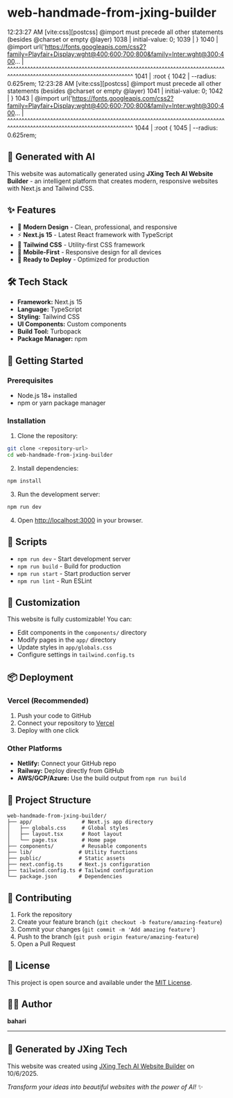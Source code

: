 # web-handmade-from-jxing-builder

12:23:27 AM
[vite:css][postcss] @import must precede all other statements (besides @charset or empty @layer)
1038 |    initial-value: 0;
1039 |  }
1040 |  @import url('https://fonts.googleapis.com/css2?family=Playfair+Display:wght@400;600;700;800&family=Inter:wght@300;400...
     |  ^^^^^^^^^^^^^^^^^^^^^^^^^^^^^^^^^^^^^^^^^^^^^^^^^^^^^^^^^^^^^^^^^^^^^^^^^^^^^^^^^^^^^^^^^^^^^^^^^^^^^^^^^^^^^^^^^^^^^^^^
1041 |  :root {
1042 |    --radius: 0.625rem;
12:23:28 AM
[vite:css][postcss] @import must precede all other statements (besides @charset or empty @layer)
1041 |    initial-value: 0;
1042 |  }
1043 |  @import url('https://fonts.googleapis.com/css2?family=Playfair+Display:wght@400;600;700;800&family=Inter:wght@300;400...
     |  ^^^^^^^^^^^^^^^^^^^^^^^^^^^^^^^^^^^^^^^^^^^^^^^^^^^^^^^^^^^^^^^^^^^^^^^^^^^^^^^^^^^^^^^^^^^^^^^^^^^^^^^^^^^^^^^^^^^^^^^^
1044 |  :root {
1045 |    --radius: 0.625rem;

## 🚀 Generated with AI

This website was automatically generated using **JXing Tech AI Website Builder** - an intelligent platform that creates modern, responsive websites with Next.js and Tailwind CSS.

## ✨ Features

- 🎨 **Modern Design** - Clean, professional, and responsive
- ⚡ **Next.js 15** - Latest React framework with TypeScript
- 🎯 **Tailwind CSS** - Utility-first CSS framework
- 📱 **Mobile-First** - Responsive design for all devices
- 🔧 **Ready to Deploy** - Optimized for production

## 🛠️ Tech Stack

- **Framework:** Next.js 15
- **Language:** TypeScript
- **Styling:** Tailwind CSS
- **UI Components:** Custom components
- **Build Tool:** Turbopack
- **Package Manager:** npm

## 🚀 Getting Started

### Prerequisites

- Node.js 18+ installed
- npm or yarn package manager

### Installation

1. Clone the repository:
```bash
git clone <repository-url>
cd web-handmade-from-jxing-builder
```

2. Install dependencies:
```bash
npm install
```

3. Run the development server:
```bash
npm run dev
```

4. Open [http://localhost:3000](http://localhost:3000) in your browser.

## 📝 Scripts

- `npm run dev` - Start development server
- `npm run build` - Build for production
- `npm run start` - Start production server
- `npm run lint` - Run ESLint

## 🎨 Customization

This website is fully customizable! You can:

- Edit components in the `components/` directory
- Modify pages in the `app/` directory
- Update styles in `app/globals.css`
- Configure settings in `tailwind.config.ts`

## 📦 Deployment

### Vercel (Recommended)
1. Push your code to GitHub
2. Connect your repository to [Vercel](https://vercel.com)
3. Deploy with one click

### Other Platforms
- **Netlify:** Connect your GitHub repo
- **Railway:** Deploy directly from GitHub
- **AWS/GCP/Azure:** Use the build output from `npm run build`

## 📄 Project Structure

```
web-handmade-from-jxing-builder/
├── app/                # Next.js app directory
│   ├── globals.css     # Global styles
│   ├── layout.tsx      # Root layout
│   └── page.tsx        # Home page
├── components/         # Reusable components
├── lib/               # Utility functions
├── public/            # Static assets
├── next.config.ts     # Next.js configuration
├── tailwind.config.ts # Tailwind configuration
└── package.json       # Dependencies
```

## 🤝 Contributing

1. Fork the repository
2. Create your feature branch (`git checkout -b feature/amazing-feature`)
3. Commit your changes (`git commit -m 'Add amazing feature'`)
4. Push to the branch (`git push origin feature/amazing-feature`)
5. Open a Pull Request

## 📜 License

This project is open source and available under the [MIT License](LICENSE).

## 👨‍💻 Author

**bahari**

---

## 🤖 Generated by JXing Tech

This website was created using [JXing Tech AI Website Builder](https://jxingtech.com) on 10/6/2025.

*Transform your ideas into beautiful websites with the power of AI!* ✨